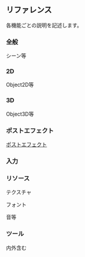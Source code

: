 ## リファレンス

各機能ごとの説明を記述します。

### 全般

シーン等

### 2D

Object2D等

### 3D

Object3D等

### ポストエフェクト

[ポストエフェクト](./PostEffect/PostEffect.md)

### 入力

### リソース

テクスチャ

フォント

音等

### ツール

内外含む
